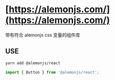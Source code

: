 # [https://alemonjs.com/](https://alemonjs.com/)

带有符合 alemonjs css 变量的组件库

## USE

```sh
yarn add @alemonjs/react
```

```ts
import { Button } from '@alemonjs/react';
```
